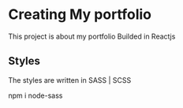 # Creating My portfolio

This project is about my portfolio Builded in Reactjs

## Styles

The styles are written in SASS | SCSS

npm i node-sass